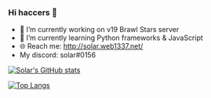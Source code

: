 ### Hi haccers 👋

- 🔭 I’m currently working on v19 Brawl Stars server
- 🌱 I’m currently learning Python frameworks & JavaScript
- 🌐 Reach me: http://solar.web1337.net/
- My discord: solar#0156

[![Solar's GitHub stats](https://github-readme-stats.vercel.app/api?username=Solar&theme=rose_pine&show_icons=true)](https://github.com/anuraghazra/github-readme-stats)

[![Top Langs](https://github-readme-stats.vercel.app/api/top-langs/?username=Solar&theme=rose_pine&show_icons=true)](https://github.com/anuraghazra/github-readme-stats)
